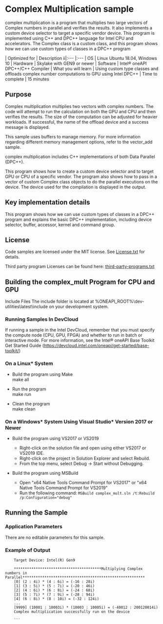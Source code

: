 ﻿# Complex Multiplication sample

complex multiplication is a program that multiplies two large vectors of 
Complex numbers in parallel and verifies the results. It also implements 
a custom device selector to target a specific vendor device. This program is 
implemented using C++ and DPC++ language for Intel CPU and accelerators. 
The Complex class is a custom class, and this program shows how we can use 
custom types of classes in a DPC++ program
  
| Optimized for                       | Description
ii|:---                               |:---
| OS                                | Linux Ubuntu 18.04, Windows 10 
| Hardware                          | Skylake with GEN9 or newer
| Software                          | Intel&reg; oneAPI DPC++/C++ Compiler
| What you will learn               | Using custom type classes and offloads complex number computations to GPU using Intel DPC++
| Time to complete                  | 15 minutes  
  

## Purpose	

Complex multiplication multiplies two vectors with complex numbers. The 
code will attempt to run the calculation on both the GPU and CPU and then 
verifies the results. The size of the computation can be adjusted for 
heavier workloads. If successful, the name of the offload device and a 
success message is displayed.

This sample uses buffers to manage memory. For more information regarding
different memory management options, refer to the vector_add sample.

complex multiplication includes C++ implementations of both Data Parallel 
(DPC++). 

This program shows how to create a custom device selector and to target 
GPU or CPU of a specific vendor. The program also shows how to pass in a 
vector of custom Complex class objects to do the parallel 
executions on the device. The device used for the compilation is displayed in 
the output.


## Key implementation details 

This program shows how we can use custom types of classes in a DPC++ 
program and explains the basic DPC++ implementation, including device 
selector, buffer, accessor, kernel and command group.  


## License
Code samples are licensed under the MIT license. See
[License.txt](https://github.com/oneapi-src/oneAPI-samples/blob/master/License.txt) for details.

Third party program Licenses can be found here: [third-party-programs.txt](https://github.com/oneapi-src/oneAPI-samples/blob/master/third-party-programs.txt)


## Building the complex_mult Program for CPU and GPU 

Include Files
The include folder is located at %ONEAPI_ROOT%\dev-utilities\latest\include on your development system.

### Running Samples In DevCloud
If running a sample in the Intel DevCloud, remember that you must specify 
the compute node (CPU, GPU, FPGA) and whether to run in batch or 
interactive mode. For more information, see the Intel® oneAPI Base Toolkit 
Get Started Guide (https://devcloud.intel.com/oneapi/get-started/base-toolkit/)

### On a Linux* System 
   * Build the program using Make  
    make all  

   * Run the program  
    make run  

   * Clean the program  
    make clean 

### On a Windows* System Using Visual Studio* Version 2017 or Newer
- Build the program using VS2017 or VS2019
    - Right-click on the solution file and open using either VS2017 or VS2019 IDE.
    - Right-click on the project in Solution Explorer and select Rebuild.
    - From the top menu, select Debug -> Start without Debugging.

- Build the program using MSBuild
     - Open "x64 Native Tools Command Prompt for VS2017" or "x64 Native Tools Command Prompt for VS2019"
     - Run the following command: `MSBuild complex_mult.sln /t:Rebuild /p:Configuration="debug"`
     
## Running the Sample

### Application Parameters
There are no editable parameters for this sample.

### Example of Output

```
	Target Device: Intel(R) Gen9

	****************************************Multiplying Complex numbers in Parallel********************************************************
	[0] (2 : 4i) * (4 : 6i) = (-16 : 28i)
	[1] (3 : 5i) * (5 : 7i) = (-20 : 46i)
	[2] (4 : 6i) * (6 : 8i) = (-24 : 68i)
	[3] (5 : 7i) * (7 : 9i) = (-28 : 94i)
	[4] (6 : 8i) * (8 : 10i) = (-32 : 124i)
	...
	[9999] (10001 : 10003i) * (10003 : 10005i) = (-40012 : 200120014i)
	Complex multiplication successfully run on the device
   
    ```
